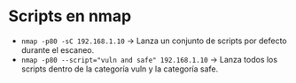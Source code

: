 # Scripts en nmap
- `nmap -p80 -sC 192.168.1.10` -> Lanza un conjunto de scripts por defecto durante el escaneo.
- `nmap -p80 --script="vuln and safe" 192.168.1.10` -> Lanza todos los scripts dentro de la categoría vuln y la categoría safe.
